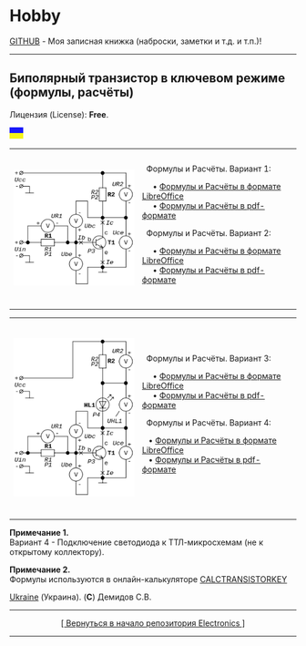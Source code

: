# Hobby
[GITHUB](https://github.com) - Моя записная книжка (наброски, заметки и т.д. и т.п.)!

<hr>

## Биполярный транзистор в ключевом режиме (формулы, расчёты)

Лицензия (License): **Free**.

![](https://github.com/drilnet/electronics/blob/master/UA.png)

<table>
<tr>

<td>
<br>
&nbsp;&nbsp;<img src="https://github.com/drilnet/electronics/blob/master/Bipolar%20transistor%20in%20key%20mode/Calculations%201%20(draft).%20Scheme%20Transistor%20150dpi%20-%202.png">&nbsp;&nbsp;
<br>
<br>
</td>

<td>
&nbsp;&nbsp;Формулы и Расчёты. Вариант 1:

&nbsp;&nbsp;&nbsp;&nbsp;&nbsp;&bull; [Формулы и Расчёты в формате LibreOffice](https://github.com/drilnet/electronics/blob/master/Bipolar%20transistor%20in%20key%20mode/Calculations%201%20(draft).odt "Формулы и Расчёты. Вариант 1")&nbsp;&nbsp;
<br>
&nbsp;&nbsp;&nbsp;&nbsp;&nbsp;&bull; [Формулы и Расчёты в pdf-формате](https://github.com/drilnet/electronics/blob/master/Bipolar%20transistor%20in%20key%20mode/Calculations%201%20(draft).pdf "Формулы и Расчёты. Вариант 1")

&nbsp;&nbsp;Формулы и Расчёты. Вариант 2:

&nbsp;&nbsp;&nbsp;&nbsp;&nbsp;&bull; [Формулы и Расчёты в формате LibreOffice](https://github.com/drilnet/electronics/blob/master/Bipolar%20transistor%20in%20key%20mode/Calculations%202%20(draft).odt "Формулы и Расчёты. Вариант 2")&nbsp;&nbsp;
<br>
&nbsp;&nbsp;&nbsp;&nbsp;&nbsp;&bull; [Формулы и Расчёты в pdf-формате](https://github.com/drilnet/electronics/blob/master/Bipolar%20transistor%20in%20key%20mode/Calculations%202%20(draft).pdf "Формулы и Расчёты. Вариант 2")
</td>

</tr>
</table>

<table>
<tr>

<td>
<br>
&nbsp;&nbsp;<img src="https://github.com/drilnet/electronics/blob/master/Bipolar%20transistor%20in%20key%20mode/Calculations%203%20(draft).%20Scheme%20Transistor%20%26%20Svetodiod%20150dpi%20-%202.png">&nbsp;&nbsp;
<br>
<br>
</td>

<td>
&nbsp;&nbsp;Формулы и Расчёты. Вариант 3:

&nbsp;&nbsp;&nbsp;&nbsp;&nbsp;&bull; [Формулы и Расчёты в формате LibreOffice](https://github.com/drilnet/electronics/blob/master/Bipolar%20transistor%20in%20key%20mode/Calculations%203%20(draft).%20Transistor%20%26%20Svetodiod.odt "Формулы и Расчёты. Вариант 3")&nbsp;&nbsp;
<br>
&nbsp;&nbsp;&nbsp;&nbsp;&nbsp;&bull; [Формулы и Расчёты в pdf-формате](https://github.com/drilnet/electronics/blob/master/Bipolar%20transistor%20in%20key%20mode/Calculations%203%20(draft).%20Transistor%20%26%20Svetodiod.pdf "Формулы и Расчёты. Вариант 3")

&nbsp;&nbsp;Формулы и Расчёты. Вариант 4:

&nbsp;&nbsp;&nbsp;&bull; [Формулы и Расчёты в формате LibreOffice](https://github.com/drilnet/electronics/blob/master/Bipolar%20transistor%20in%20key%20mode/Calculations%204%20(draft).%20Transistor%20%26%20Svetodiod.odt "Формулы и Расчёты. Вариант 4")
<br>
&nbsp;&nbsp;&nbsp;&bull; [Формулы и Расчёты в pdf-формате](https://github.com/drilnet/electronics/blob/master/Bipolar%20transistor%20in%20key%20mode/Calculations%204%20(draft).%20Transistor%20%26%20Svetodiod.pdf "Формулы и Расчёты. Вариант 4")
</td>

</tr>
</table>
    
**Примечание 1.**
<br>
Вариант 4 - Подключение светодиода к ТТЛ-микросхемам (не к открытому коллектору).

**Примечание 2.**
<br>
Формулы используются в онлайн-калькуляторе [CALCTRANSISTORKEY](https://drilnet.github.io/calctransistorkey.html "Ctrl + Левой кнопкой мыши по ссылке! Откроется в новой вкладке!")

[Ukraine](https://en.wikipedia.org/wiki/Ukraine) (Украина). (**C**) Демидов С.В.

<hr>

<div align="center">
<a href="https://github.com/drilnet/electronics">
[ Вернуться в начало репозитория Electronics ]
</a>
</div>

<hr>
